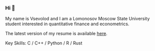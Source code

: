 ### Hi 👋

My name is Vsevolod and I am a Lomonosov Moscow State University student interested in quantitative finance and econometrics.

The latest version of my resume is available [here](https://github.com/VsevolodZaostrovsky/VsevolodZaostrovsky/blob/main/VsevolodZaostrovsky_cv.pdf).

Key Skills: C / C++ / Python / R / Rust
